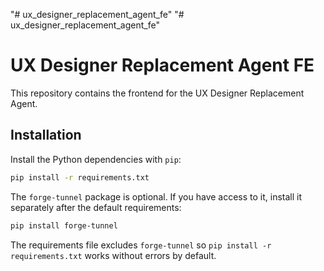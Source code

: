 "# ux_designer_replacement_agent_fe"
"# ux_designer_replacement_agent_fe"

# UX Designer Replacement Agent FE

This repository contains the frontend for the UX Designer Replacement Agent.

## Installation

Install the Python dependencies with `pip`:

```bash
pip install -r requirements.txt
```

The `forge-tunnel` package is optional. If you have access to it, install it separately after the default requirements:

```bash
pip install forge-tunnel
```

The requirements file excludes `forge-tunnel` so `pip install -r requirements.txt` works without errors by default.
